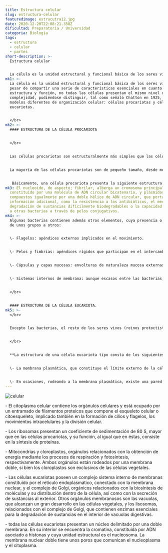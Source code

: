 ```yaml
---
title: Estructura celular
slug: estructura-celular
featuredimage: estrucutra12.jpg
date: 2020-12-20T22:08:21.358Z
dificultad: Preparatoria / Universidad
categoria: Biología
tags:
  - estructura
  - celular
  - partes
short-description: >-
  Estructura celular 


  La célula es la unidad estructural y funcional básica de los seres vivo a  pesar de compartir una serie de características esenciales en cuanto a estructura y función
mk1: >-
  La célula es la unidad estructural y funcional básica de los seres vivo a 
  pesar de compartir una serie de características esenciales en cuanto a
  estructura y función, no todas las células presentan el mismo nivel de
  complejidad, pudiéndose distinguir, tal como señaló Chatton en 1925, dos
  modelos diferentes de organización celular: células procariotas y células
  eucariotas.


  </br>
mk2: >-
  #### ESTRUCTURA DE LA CÉLULA PROCARIOTA


  </br>


  Las células procariotas son estructuralmente más simples que las células eucariotas y se sitúan en la base evolutiva de los seres vivos. La estructura procariota es característica y exclusiva de las bacterias (reino monera).


  La mayoría de las células procariotas son de pequeño tamaño, desde menos de una micra hasta unas pocas micras, igual al tamaño de algunos orgánulos de las células eucariotas.


   Básicamente, una célula procariota presenta la siguiente estructura:
mk3: El nucleoide, de aspecto; fibrilar, alberga un cromosoma principal,
  constituido por una molécula de ADN circular bicatenario, y plásmidos,
  compuestos igualmente por una doble hélice de ADN circular, que portan
  información adicional, como la resistencia a los antibióticos, el mecanismo de
  degradación de sustancias difícilmente biodegradables o la capacidad de unirse
  a otras bacterias a través de pelos conjugativos.
mk4: >-
  Algunas bacterias contienen además otros elementos, cuya presencia o no varía
  de unos grupos a otros:


  \- Flagelos: apéndices externos implicados en el movimiento.


  \- Pelos y fimbrias: apéndices rígidos que participan en el intercambio de información genética (conjugación) o en la adhesión al hospedador.


  \- Cápsulas y capas mucosas: envolturas de naturaleza mucosa externas a la pared celular.


  \- Sistemas internos de membrana: aunque escasos entre las bacterias, algunas, como muchas bacterias autótrofas, presentan sistemas internos de membrana, conectados o no con la membrana celular, y asociados en general con determinados procesos metabólicos.


  </br>


  #### ESTRUCTURA DE LA CÉLULA EUCARIOTA.
mk5: >-
  </br>


  Excepto las bacterias, el resto de los seres vivos (reinos protoctistas, hongos, plantas y animales), desde los protoctistas unicelulares (protistas) hasta los organismos pluricelulares complejos con tejidos diferenciados, presentan una organización celular eucariota.


  </br>


  **La estructura de una célula eucariota tipo consta de los siguientes elementos:**


  \- La membrana plasmática, que constituye el límite externo de la célula y cuya función primordial consiste en regular el transporte e intercambio de sustancias con el medio exterior.


  \- En ocasiones, rodeando a la membrana plasmática, existe una pared celular rígida, fundamentalmente de celulosa en las células vegetales y de quitina en el caso de algunos hongos.
---
```



![celular](/assets/cel.jpg "celular")





\- El citoplasma celular contiene los orgánulos celulares y está ocupado por un entramado de filamentos proteicos que compone el esqueleto celular o citoesqueleto, implicado también en la formación de cilios y flagelos, los movimientos intracelulares y la división celular.

\- Los ribosomas presentan un coeficiente de sedimentación de 80 S, mayor que en las células procariotas, y su función, al igual que en éstas, consiste en la síntesis de proteínas.

\- Mitocondrias y cloroplastos, orgánulos relacionados con la obtención de energía mediante los procesos de respiración y fotosíntesis, respectivamente. Ambos orgánulos están rodeados por una membrana doble, si bien los cloroplastos son exclusivos de las células vegetales.

\- Las células eucariotas poseen un complejo sistema interno de membranas constituido por el retículo endoplasmático, conectado con la membrana nuclear, y el complejo de Golgi, orgánicos relacionados con la biosíntesis de moléculas y su distribución dentro de la célula, así como con la secreción de sustancias al exterior. Otros orgánulos membranosos son las vacuolas, que alcanzan un gran desarrollo en las células vegetales, y los lisosomas, relacionados con el complejo de Golgi, que contienen enzimas esenciales para la degradación de sustancias en el interior de vacuolas digestivas.

\- todas las células eucariotas presentan un núcleo delimitado por una doble membrana. En su interior se encuentra la cromatina, constituida por ADN asociado a histonas y cuya unidad estructural es el nucleosoma. La membrana nuclear doble tiene unos poros que comunican el nucleoplasma y el citoplasma.